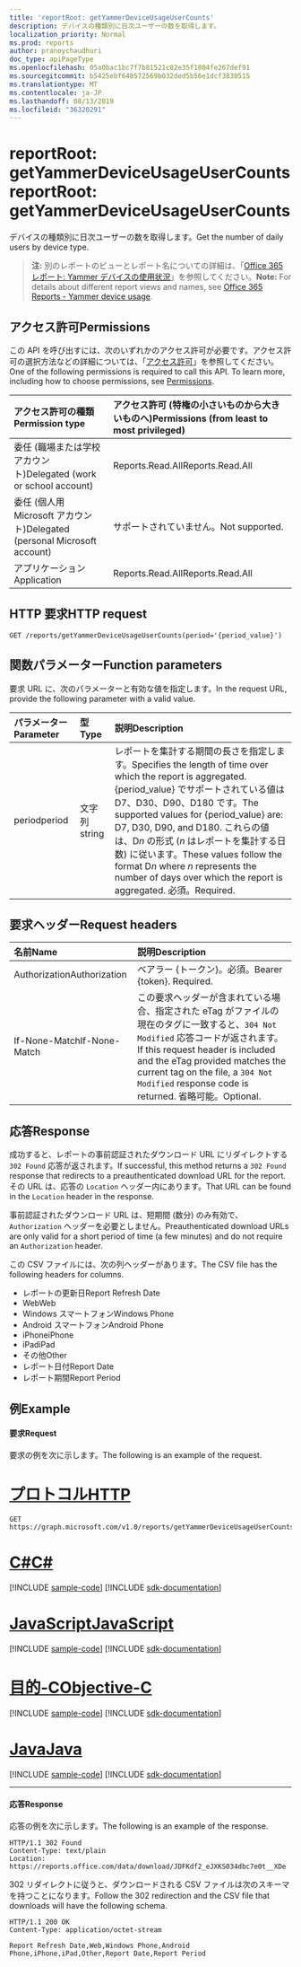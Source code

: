 ```yaml
---
title: 'reportRoot: getYammerDeviceUsageUserCounts'
description: デバイスの種類別に日次ユーザーの数を取得します。
localization_priority: Normal
ms.prod: reports
author: pranoychaudhuri
doc_type: apiPageType
ms.openlocfilehash: 05a0bac1bc7f7b81521c82e35f1804fe267def91
ms.sourcegitcommit: b5425ebf648572569b032ded5b56e1dcf3830515
ms.translationtype: MT
ms.contentlocale: ja-JP
ms.lasthandoff: 08/13/2019
ms.locfileid: "36320291"
---
```

# <a name="reportroot-getyammerdeviceusageusercounts"></a><span data-ttu-id="2e852-103">reportRoot: getYammerDeviceUsageUserCounts</span><span class="sxs-lookup"><span data-stu-id="2e852-103">reportRoot: getYammerDeviceUsageUserCounts</span></span>

<span data-ttu-id="2e852-104">デバイスの種類別に日次ユーザーの数を取得します。</span><span class="sxs-lookup"><span data-stu-id="2e852-104">Get the number of daily users by device type.</span></span>

> <span data-ttu-id="2e852-105">**注:** 別のレポートのビューとレポート名についての詳細は、「[Office 365 レポート: Yammer デバイスの使用状況](https://support.office.com/client/Yammer-device-usage-b793ffdd-effa-43d0-849a-b1ca2e899f38)」を参照してください。</span><span class="sxs-lookup"><span data-stu-id="2e852-105">**Note:** For details about different report views and names, see [Office 365 Reports - Yammer device usage](https://support.office.com/client/Yammer-device-usage-b793ffdd-effa-43d0-849a-b1ca2e899f38).</span></span>

## <a name="permissions"></a><span data-ttu-id="2e852-106">アクセス許可</span><span class="sxs-lookup"><span data-stu-id="2e852-106">Permissions</span></span>

<span data-ttu-id="2e852-p101">この API を呼び出すには、次のいずれかのアクセス許可が必要です。アクセス許可の選択方法などの詳細については、「[アクセス許可](/graph/permissions-reference)」を参照してください。</span><span class="sxs-lookup"><span data-stu-id="2e852-p101">One of the following permissions is required to call this API. To learn more, including how to choose permissions, see [Permissions](/graph/permissions-reference).</span></span>

| <span data-ttu-id="2e852-109">アクセス許可の種類</span><span class="sxs-lookup"><span data-stu-id="2e852-109">Permission type</span></span>                        | <span data-ttu-id="2e852-110">アクセス許可 (特権の小さいものから大きいものへ)</span><span class="sxs-lookup"><span data-stu-id="2e852-110">Permissions (from least to most privileged)</span></span> |
| :------------------------------------- | :--------------------------------------- |
| <span data-ttu-id="2e852-111">委任 (職場または学校アカウント)</span><span class="sxs-lookup"><span data-stu-id="2e852-111">Delegated (work or school account)</span></span>     | <span data-ttu-id="2e852-112">Reports.Read.All</span><span class="sxs-lookup"><span data-stu-id="2e852-112">Reports.Read.All</span></span>                         |
| <span data-ttu-id="2e852-113">委任 (個人用 Microsoft アカウント)</span><span class="sxs-lookup"><span data-stu-id="2e852-113">Delegated (personal Microsoft account)</span></span> | <span data-ttu-id="2e852-114">サポートされていません。</span><span class="sxs-lookup"><span data-stu-id="2e852-114">Not supported.</span></span>                           |
| <span data-ttu-id="2e852-115">アプリケーション</span><span class="sxs-lookup"><span data-stu-id="2e852-115">Application</span></span>                            | <span data-ttu-id="2e852-116">Reports.Read.All</span><span class="sxs-lookup"><span data-stu-id="2e852-116">Reports.Read.All</span></span>                         |

## <a name="http-request"></a><span data-ttu-id="2e852-117">HTTP 要求</span><span class="sxs-lookup"><span data-stu-id="2e852-117">HTTP request</span></span>


<!-- { "blockType": "ignored" } --> 

```http
GET /reports/getYammerDeviceUsageUserCounts(period='{period_value}')
```

## <a name="function-parameters"></a><span data-ttu-id="2e852-118">関数パラメーター</span><span class="sxs-lookup"><span data-stu-id="2e852-118">Function parameters</span></span>

<span data-ttu-id="2e852-119">要求 URL に、次のパラメーターと有効な値を指定します。</span><span class="sxs-lookup"><span data-stu-id="2e852-119">In the request URL, provide the following parameter with a valid value.</span></span>

| <span data-ttu-id="2e852-120">パラメーター</span><span class="sxs-lookup"><span data-stu-id="2e852-120">Parameter</span></span> | <span data-ttu-id="2e852-121">型</span><span class="sxs-lookup"><span data-stu-id="2e852-121">Type</span></span>   | <span data-ttu-id="2e852-122">説明</span><span class="sxs-lookup"><span data-stu-id="2e852-122">Description</span></span>                              |
| :-------- | :----- | :--------------------------------------- |
| <span data-ttu-id="2e852-123">period</span><span class="sxs-lookup"><span data-stu-id="2e852-123">period</span></span>    | <span data-ttu-id="2e852-124">文字列</span><span class="sxs-lookup"><span data-stu-id="2e852-124">string</span></span> | <span data-ttu-id="2e852-125">レポートを集計する期間の長さを指定します。</span><span class="sxs-lookup"><span data-stu-id="2e852-125">Specifies the length of time over which the report is aggregated.</span></span> <span data-ttu-id="2e852-126">{period_value} でサポートされている値は D7、D30、D90、D180 です。</span><span class="sxs-lookup"><span data-stu-id="2e852-126">The supported values for {period_value} are: D7, D30, D90, and D180.</span></span> <span data-ttu-id="2e852-127">これらの値は、D*n* の形式 (*n* はレポートを集計する日数) に従います。</span><span class="sxs-lookup"><span data-stu-id="2e852-127">These values follow the format D*n* where *n* represents the number of days over which the report is aggregated.</span></span> <span data-ttu-id="2e852-128">必須。</span><span class="sxs-lookup"><span data-stu-id="2e852-128">Required.</span></span> |

## <a name="request-headers"></a><span data-ttu-id="2e852-129">要求ヘッダー</span><span class="sxs-lookup"><span data-stu-id="2e852-129">Request headers</span></span>

| <span data-ttu-id="2e852-130">名前</span><span class="sxs-lookup"><span data-stu-id="2e852-130">Name</span></span>          | <span data-ttu-id="2e852-131">説明</span><span class="sxs-lookup"><span data-stu-id="2e852-131">Description</span></span>                              |
| :------------ | :--------------------------------------- |
| <span data-ttu-id="2e852-132">Authorization</span><span class="sxs-lookup"><span data-stu-id="2e852-132">Authorization</span></span> | <span data-ttu-id="2e852-p103">ベアラー {トークン}。必須。</span><span class="sxs-lookup"><span data-stu-id="2e852-p103">Bearer {token}. Required.</span></span>                |
| <span data-ttu-id="2e852-135">If-None-Match</span><span class="sxs-lookup"><span data-stu-id="2e852-135">If-None-Match</span></span> | <span data-ttu-id="2e852-136">この要求ヘッダーが含まれている場合、指定された eTag がファイルの現在のタグに一致すると、`304 Not Modified` 応答コードが返されます。</span><span class="sxs-lookup"><span data-stu-id="2e852-136">If this request header is included and the eTag provided matches the current tag on the file, a `304 Not Modified` response code is returned.</span></span> <span data-ttu-id="2e852-137">省略可能。</span><span class="sxs-lookup"><span data-stu-id="2e852-137">Optional.</span></span> |

## <a name="response"></a><span data-ttu-id="2e852-138">応答</span><span class="sxs-lookup"><span data-stu-id="2e852-138">Response</span></span>

<span data-ttu-id="2e852-139">成功すると、レポートの事前認証されたダウンロード URL にリダイレクトする `302 Found` 応答が返されます。</span><span class="sxs-lookup"><span data-stu-id="2e852-139">If successful, this method returns a `302 Found` response that redirects to a preauthenticated download URL for the report.</span></span> <span data-ttu-id="2e852-140">その URL は、応答の `Location` ヘッダー内にあります。</span><span class="sxs-lookup"><span data-stu-id="2e852-140">That URL can be found in the `Location` header in the response.</span></span>

<span data-ttu-id="2e852-141">事前認証されたダウンロード URL は、短期間 (数分) のみ有効で、`Authorization` ヘッダーを必要としません。</span><span class="sxs-lookup"><span data-stu-id="2e852-141">Preauthenticated download URLs are only valid for a short period of time (a few minutes) and do not require an `Authorization` header.</span></span>

<span data-ttu-id="2e852-142">この CSV ファイルには、次の列ヘッダーがあります。</span><span class="sxs-lookup"><span data-stu-id="2e852-142">The CSV file has the following headers for columns.</span></span>

- <span data-ttu-id="2e852-143">レポートの更新日</span><span class="sxs-lookup"><span data-stu-id="2e852-143">Report Refresh Date</span></span>
- <span data-ttu-id="2e852-144">Web</span><span class="sxs-lookup"><span data-stu-id="2e852-144">Web</span></span>
- <span data-ttu-id="2e852-145">Windows スマートフォン</span><span class="sxs-lookup"><span data-stu-id="2e852-145">Windows Phone</span></span>
- <span data-ttu-id="2e852-146">Android スマートフォン</span><span class="sxs-lookup"><span data-stu-id="2e852-146">Android Phone</span></span>
- <span data-ttu-id="2e852-147">iPhone</span><span class="sxs-lookup"><span data-stu-id="2e852-147">iPhone</span></span>
- <span data-ttu-id="2e852-148">iPad</span><span class="sxs-lookup"><span data-stu-id="2e852-148">iPad</span></span>
- <span data-ttu-id="2e852-149">その他</span><span class="sxs-lookup"><span data-stu-id="2e852-149">Other</span></span>
- <span data-ttu-id="2e852-150">レポート日付</span><span class="sxs-lookup"><span data-stu-id="2e852-150">Report Date</span></span>
- <span data-ttu-id="2e852-151">レポート期間</span><span class="sxs-lookup"><span data-stu-id="2e852-151">Report Period</span></span>

## <a name="example"></a><span data-ttu-id="2e852-152">例</span><span class="sxs-lookup"><span data-stu-id="2e852-152">Example</span></span>

#### <a name="request"></a><span data-ttu-id="2e852-153">要求</span><span class="sxs-lookup"><span data-stu-id="2e852-153">Request</span></span>

<span data-ttu-id="2e852-154">要求の例を次に示します。</span><span class="sxs-lookup"><span data-stu-id="2e852-154">The following is an example of the request.</span></span>


# <a name="httptabhttp"></a>[<span data-ttu-id="2e852-155">プロトコル</span><span class="sxs-lookup"><span data-stu-id="2e852-155">HTTP</span></span>](#tab/http)
<!--{
  "blockType": "request",
  "isComposable": true,
  "name": "reportroot_getyammerdeviceusageusercounts"
}-->

```http
GET https://graph.microsoft.com/v1.0/reports/getYammerDeviceUsageUserCounts(period='D7')
```
# <a name="ctabcsharp"></a>[<span data-ttu-id="2e852-156">C#</span><span class="sxs-lookup"><span data-stu-id="2e852-156">C#</span></span>](#tab/csharp)
[!INCLUDE [sample-code](../includes/snippets/csharp/reportroot-getyammerdeviceusageusercounts-csharp-snippets.md)]
[!INCLUDE [sdk-documentation](../includes/snippets/snippets-sdk-documentation-link.md)]

# <a name="javascripttabjavascript"></a>[<span data-ttu-id="2e852-157">JavaScript</span><span class="sxs-lookup"><span data-stu-id="2e852-157">JavaScript</span></span>](#tab/javascript)
[!INCLUDE [sample-code](../includes/snippets/javascript/reportroot-getyammerdeviceusageusercounts-javascript-snippets.md)]
[!INCLUDE [sdk-documentation](../includes/snippets/snippets-sdk-documentation-link.md)]

# <a name="objective-ctabobjc"></a>[<span data-ttu-id="2e852-158">目的-C</span><span class="sxs-lookup"><span data-stu-id="2e852-158">Objective-C</span></span>](#tab/objc)
[!INCLUDE [sample-code](../includes/snippets/objc/reportroot-getyammerdeviceusageusercounts-objc-snippets.md)]
[!INCLUDE [sdk-documentation](../includes/snippets/snippets-sdk-documentation-link.md)]

# <a name="javatabjava"></a>[<span data-ttu-id="2e852-159">Java</span><span class="sxs-lookup"><span data-stu-id="2e852-159">Java</span></span>](#tab/java)
[!INCLUDE [sample-code](../includes/snippets/java/reportroot-getyammerdeviceusageusercounts-java-snippets.md)]
[!INCLUDE [sdk-documentation](../includes/snippets/snippets-sdk-documentation-link.md)]

---


#### <a name="response"></a><span data-ttu-id="2e852-160">応答</span><span class="sxs-lookup"><span data-stu-id="2e852-160">Response</span></span>

<span data-ttu-id="2e852-161">応答の例を次に示します。</span><span class="sxs-lookup"><span data-stu-id="2e852-161">The following is an example of the response.</span></span>

<!-- {
  "blockType": "response",
  "truncated": true,
  "@odata.type": "microsoft.graph.report"
} -->

```http
HTTP/1.1 302 Found
Content-Type: text/plain
Location: https://reports.office.com/data/download/JDFKdf2_eJXKS034dbc7e0t__XDe
```

<span data-ttu-id="2e852-162">302 リダイレクトに従うと、ダウンロードされる CSV ファイルは次のスキーマを持つことになります。</span><span class="sxs-lookup"><span data-stu-id="2e852-162">Follow the 302 redirection and the CSV file that downloads will have the following schema.</span></span>

<!-- { "blockType": "ignored" } --> 

```http
HTTP/1.1 200 OK
Content-Type: application/octet-stream

Report Refresh Date,Web,Windows Phone,Android Phone,iPhone,iPad,Other,Report Date,Report Period
```
<!-- uuid: 8fcb5dbc-d5aa-4681-8e31-b001d5168d79 
2015-10-25 14:57:30 UTC -->
<!-- {
  "type": "#page.annotation",
  "description": "Example",
  "keywords": "",
  "section": "documentation",
  "tocPath": "",
  "suppressions": [
  ]
}-->

